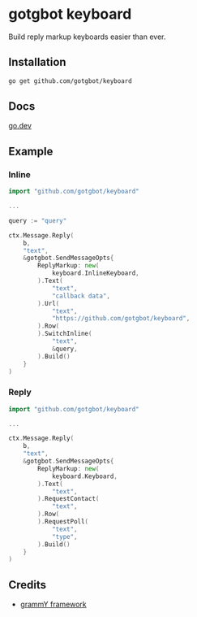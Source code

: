 # gotgbot keyboard

Build reply markup keyboards easier than ever.

## Installation

```bash
go get github.com/gotgbot/keyboard
```

## Docs

[go.dev](https://pkg.go.dev/github.com/gotgbot/keyboard)

## Example

### Inline

```go
import "github.com/gotgbot/keyboard"

...

query := "query"

ctx.Message.Reply(
    b,
    "text",
    &gotgbot.SendMessageOpts{
        ReplyMarkup: new(
            keyboard.InlineKeyboard,
        ).Text(
            "text",
            "callback data",
        ).Url(
            "text",
            "https://github.com/gotgbot/keyboard",
        ).Row(
        ).SwitchInline(
            "text",
            &query,
        ).Build()
    }
)
```

### Reply

```go
import "github.com/gotgbot/keyboard"

...

ctx.Message.Reply(
    b,
    "text",
    &gotgbot.SendMessageOpts{
        ReplyMarkup: new(
            keyboard.Keyboard,
        ).Text(
            "text",
        ).RequestContact(
            "text",
        ).Row(
        ).RequestPoll(
            "text",
            "type",
        ).Build()
    }
)
```

## Credits

- [grammY framework](https://github.com/grammyjs/grammY)
